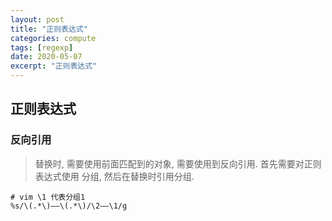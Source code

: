```yaml
---
layout: post
title: "正则表达式"
categories: compute
tags: [regexp]
date: 2020-05-07
excerpt: "正则表达式"
---
```


## 正则表达式


### 反向引用

> 替换时, 需要使用前面匹配到的对象, 需要使用到反向引用. 首先需要对正则表达式使用
> 分组, 然后在替换时引用分组.
>

    # vim \1 代表分组1
    %s/\(.*\)——\(.*\)/\2——\1/g
